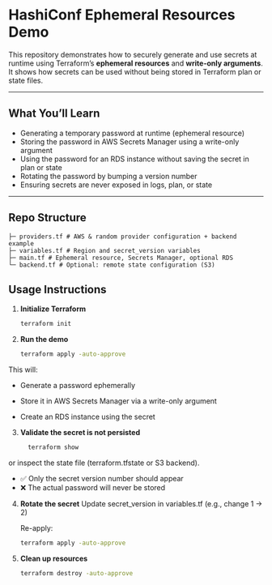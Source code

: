 # HashiConf Ephemeral Resources Demo

This repository demonstrates how to securely generate and use secrets at runtime using Terraform’s **ephemeral resources** and **write-only arguments**. It shows how secrets can be used without being stored in Terraform plan or state files.

---

##  What You’ll Learn

- Generating a temporary password at runtime (ephemeral resource)  
- Storing the password in AWS Secrets Manager using a write-only argument  
- Using the password for an RDS instance without saving the secret in plan or state  
- Rotating the password by bumping a version number  
- Ensuring secrets are never exposed in logs, plan, or state

---

##  Repo Structure
```
├─ providers.tf # AWS & random provider configuration + backend example
├─ variables.tf # Region and secret_version variables
├─ main.tf # Ephemeral resource, Secrets Manager, optional RDS
└─ backend.tf # Optional: remote state configuration (S3)
```
##  Usage Instructions

1. **Initialize Terraform**
   ```bash
   terraform init
   ```
2. **Run the demo**
   ```bash
   terraform apply -auto-approve

  This will:

   - Generate a password ephemerally

   - Store it in AWS Secrets Manager via a write-only argument

   - Create an RDS instance using the secret
3. **Validate the secret is not persisted**
   ```bash
     terraform show
   ```
or inspect the state file (terraform.tfstate or S3 backend).

- ✅ Only the secret version number should appear
- ❌ The actual password will never be stored

4. **Rotate the secret**
   Update secret_version in variables.tf (e.g., change 1 → 2)
   
   Re-apply:
    ```bash
    terraform apply -auto-approve
    ```
5. **Clean up resources**
   ```bash
   terraform destroy -auto-approve
   ```
